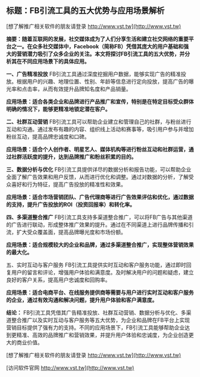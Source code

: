 ## **标题：FB引流工具的五大优势与应用场景解析**

[想了解推广相关软件的朋友请登录 http://www.vst.tw](http://www.vst.tw)

**摘要：随着互联网的发展，社交媒体成为了人们分享生活和建立社交网络的重要平台之一。在众多社交媒体中，Facebook（简称FB）凭借其庞大的用户基础和强大的营销潜力吸引了众多企业的关注。本文将探讨FB引流工具的五大优势，并分析其在不同应用场景下的具体应用。**

**一、广告精准投放**
FB引流工具通过深度挖掘用户数据，能够实现广告的精准投放。根据用户的兴趣、地理位置、性别、年龄等信息进行定向投放，提高广告的曝光率和点击率，从而有效提升品牌知名度和产品销量。

**应用场景：适合各类企业和品牌进行产品推广和宣传，特别是在特定目标受众群体明确的情况下，能够更精准地锁定潜在客户。**

**二、社群互动营销**
FB引流工具可以帮助企业建立和管理自己的社群，与粉丝进行互动和沟通。通过发布有趣的内容、组织线上活动和赛事等，吸引用户参与并增加粉丝互动，提高品牌忠诚度和口碑。

**应用场景：适合个人创作者、明星艺人、媒体机构等进行粉丝互动和社群运营，通过社群活跃度的提升，达到品牌推广和粉丝积累的目的。**

**三、数据分析与优化**
FB引流工具提供详尽的数据分析和报告功能，可以帮助企业全面了解广告效果和用户反馈，从而进行优化和调整。通过对数据的分析，了解受众喜好和行为特征，提高广告投放的精准性和效果。

**应用场景：适合市场营销团队、广告代理商等进行广告效果评估和优化，通过数据的支持，提升广告投放的ROI（投资回报率）和转化率。**

**四、多渠道整合推广**
FB引流工具支持多渠道整合推广，可以将FB广告与其他渠道的广告进行联动，形成整体推广效果的提升。通过在不同渠道上进行品牌传播和引流，扩大受众覆盖面，提高品牌曝光度和市场份额。

**应用场景：适合规模较大的企业和品牌，通过多渠道整合推广，实现整体营销效果的最大化。**

五、实时互动与客户服务
FB引流工具提供实时互动和客户服务功能，通过即时回复用户的留言和评论，增强用户体验和满意度。及时解决用户的问题和疑虑，建立良好的客户关系，提高用户忠诚度和回购率。

**应用场景：适合电商平台、在线服务提供商等需要与用户进行实时互动和客户服务的企业，通过有效沟通和解决问题，提升用户体验和客户满意度。**

**结论：**
FB引流工具凭借其广告精准投放、社群互动营销、数据分析与优化、多渠道整合推广以及实时互动与客户服务等五大优势，为企业和品牌在FB平台上实现营销目标提供了强有力的支持。不同的应用场景下，FB引流工具能够帮助企业达到更精准、高效的品牌推广和营销效果，并提升用户体验和忠诚度，为企业创造更大的商业价值。

[想了解推广相关软件的朋友请登录 http://www.vst.tw](http://www.vst.tw)


[访问软件官网 http://www.vst.tw](http://www.vst.tw)
